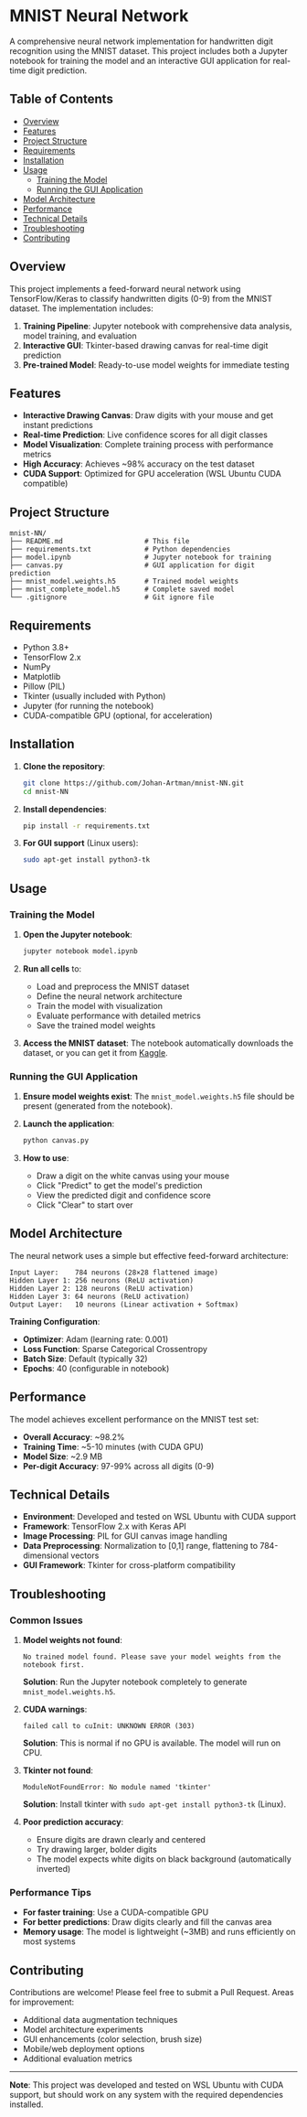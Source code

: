 # MNIST Neural Network

A comprehensive neural network implementation for handwritten digit recognition using the MNIST dataset. This project includes both a Jupyter notebook for training the model and an interactive GUI application for real-time digit prediction.

## Table of Contents

- [Overview](#overview)
- [Features](#features)
- [Project Structure](#project-structure)
- [Requirements](#requirements)
- [Installation](#installation)
- [Usage](#usage)
  - [Training the Model](#training-the-model)
  - [Running the GUI Application](#running-the-gui-application)
- [Model Architecture](#model-architecture)
- [Performance](#performance)
- [Technical Details](#technical-details)
- [Troubleshooting](#troubleshooting)
- [Contributing](#contributing)

## Overview

This project implements a feed-forward neural network using TensorFlow/Keras to classify handwritten digits (0-9) from the MNIST dataset. The implementation includes:

1. **Training Pipeline**: Jupyter notebook with comprehensive data analysis, model training, and evaluation
2. **Interactive GUI**: Tkinter-based drawing canvas for real-time digit prediction
3. **Pre-trained Model**: Ready-to-use model weights for immediate testing

## Features

- **Interactive Drawing Canvas**: Draw digits with your mouse and get instant predictions
- **Real-time Prediction**: Live confidence scores for all digit classes
- **Model Visualization**: Complete training process with performance metrics
- **High Accuracy**: Achieves ~98% accuracy on the test dataset
- **CUDA Support**: Optimized for GPU acceleration (WSL Ubuntu CUDA compatible)

## Project Structure

```
mnist-NN/
├── README.md                    # This file
├── requirements.txt             # Python dependencies
├── model.ipynb                  # Jupyter notebook for training
├── canvas.py                    # GUI application for digit prediction
├── mnist_model.weights.h5       # Trained model weights
├── mnist_complete_model.h5      # Complete saved model
└── .gitignore                   # Git ignore file
```

## Requirements

- Python 3.8+
- TensorFlow 2.x
- NumPy
- Matplotlib
- Pillow (PIL)
- Tkinter (usually included with Python)
- Jupyter (for running the notebook)
- CUDA-compatible GPU (optional, for acceleration)

## Installation

1. **Clone the repository**:
   ```bash
   git clone https://github.com/Johan-Artman/mnist-NN.git
   cd mnist-NN
   ```

2. **Install dependencies**:
   ```bash
   pip install -r requirements.txt
   ```

3. **For GUI support** (Linux users):
   ```bash
   sudo apt-get install python3-tk
   ```

## Usage

### Training the Model

1. **Open the Jupyter notebook**:
   ```bash
   jupyter notebook model.ipynb
   ```

2. **Run all cells** to:
   - Load and preprocess the MNIST dataset
   - Define the neural network architecture
   - Train the model with visualization
   - Evaluate performance with detailed metrics
   - Save the trained model weights

3. **Access the MNIST dataset**: The notebook automatically downloads the dataset, or you can get it from [Kaggle](https://www.kaggle.com/datasets/hojjatk/mnist-dataset).

### Running the GUI Application

1. **Ensure model weights exist**: The `mnist_model.weights.h5` file should be present (generated from the notebook).

2. **Launch the application**:
   ```bash
   python canvas.py
   ```

3. **How to use**:
   - Draw a digit on the white canvas using your mouse
   - Click "Predict" to get the model's prediction
   - View the predicted digit and confidence score
   - Click "Clear" to start over

## Model Architecture

The neural network uses a simple but effective feed-forward architecture:

```
Input Layer:    784 neurons (28×28 flattened image)
Hidden Layer 1: 256 neurons (ReLU activation)
Hidden Layer 2: 128 neurons (ReLU activation)  
Hidden Layer 3: 64 neurons (ReLU activation)
Output Layer:   10 neurons (Linear activation + Softmax)
```

**Training Configuration**:
- **Optimizer**: Adam (learning rate: 0.001)
- **Loss Function**: Sparse Categorical Crossentropy
- **Batch Size**: Default (typically 32)
- **Epochs**: 40 (configurable in notebook)

## Performance

The model achieves excellent performance on the MNIST test set:

- **Overall Accuracy**: ~98.2%
- **Training Time**: ~5-10 minutes (with CUDA GPU)
- **Model Size**: ~2.9 MB
- **Per-digit Accuracy**: 97-99% across all digits (0-9)

## Technical Details

- **Environment**: Developed and tested on WSL Ubuntu with CUDA support
- **Framework**: TensorFlow 2.x with Keras API
- **Image Processing**: PIL for GUI canvas image handling
- **Data Preprocessing**: Normalization to [0,1] range, flattening to 784-dimensional vectors
- **GUI Framework**: Tkinter for cross-platform compatibility

## Troubleshooting

### Common Issues

1. **Model weights not found**:
   ```
   No trained model found. Please save your model weights from the notebook first.
   ```
   **Solution**: Run the Jupyter notebook completely to generate `mnist_model.weights.h5`.

2. **CUDA warnings**:
   ```
   failed call to cuInit: UNKNOWN ERROR (303)
   ```
   **Solution**: This is normal if no GPU is available. The model will run on CPU.

3. **Tkinter not found**:
   ```
   ModuleNotFoundError: No module named 'tkinter'
   ```
   **Solution**: Install tkinter with `sudo apt-get install python3-tk` (Linux).

4. **Poor prediction accuracy**:
   - Ensure digits are drawn clearly and centered
   - Try drawing larger, bolder digits
   - The model expects white digits on black background (automatically inverted)

### Performance Tips

- **For faster training**: Use a CUDA-compatible GPU
- **For better predictions**: Draw digits clearly and fill the canvas area
- **Memory usage**: The model is lightweight (~3MB) and runs efficiently on most systems

## Contributing

Contributions are welcome! Please feel free to submit a Pull Request. Areas for improvement:

- Additional data augmentation techniques
- Model architecture experiments
- GUI enhancements (color selection, brush size)
- Mobile/web deployment options
- Additional evaluation metrics

---

**Note**: This project was developed and tested on WSL Ubuntu with CUDA support, but should work on any system with the required dependencies installed.
